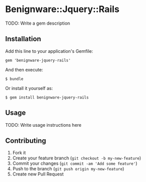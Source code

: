 # Benignware::Jquery::Rails

TODO: Write a gem description

## Installation

Add this line to your application's Gemfile:

    gem 'benignware-jquery-rails'

And then execute:

    $ bundle

Or install it yourself as:

    $ gem install benignware-jquery-rails

## Usage

TODO: Write usage instructions here

## Contributing

1. Fork it
2. Create your feature branch (`git checkout -b my-new-feature`)
3. Commit your changes (`git commit -am 'Add some feature'`)
4. Push to the branch (`git push origin my-new-feature`)
5. Create new Pull Request
